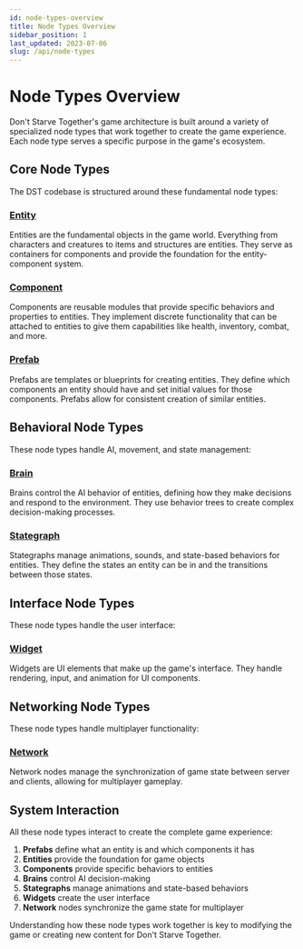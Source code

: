 ```yaml
---
id: node-types-overview
title: Node Types Overview
sidebar_position: 1
last_updated: 2023-07-06
slug: /api/node-types
---
```


# Node Types Overview

Don't Starve Together's game architecture is built around a variety of specialized node types that work together to create the game experience. Each node type serves a specific purpose in the game's ecosystem.

## Core Node Types

The DST codebase is structured around these fundamental node types:

### [Entity](/docs/api-vanilla/node-types/entity)
Entities are the fundamental objects in the game world. Everything from characters and creatures to items and structures are entities. They serve as containers for components and provide the foundation for the entity-component system.

### [Component](/docs/api-vanilla/node-types/component)
Components are reusable modules that provide specific behaviors and properties to entities. They implement discrete functionality that can be attached to entities to give them capabilities like health, inventory, combat, and more.

### [Prefab](/docs/api-vanilla/node-types/prefab)
Prefabs are templates or blueprints for creating entities. They define which components an entity should have and set initial values for those components. Prefabs allow for consistent creation of similar entities.

## Behavioral Node Types

These node types handle AI, movement, and state management:

### [Brain](/docs/api-vanilla/node-types/brain)
Brains control the AI behavior of entities, defining how they make decisions and respond to the environment. They use behavior trees to create complex decision-making processes.

### [Stategraph](/docs/api-vanilla/node-types/stategraph)
Stategraphs manage animations, sounds, and state-based behaviors for entities. They define the states an entity can be in and the transitions between those states.

## Interface Node Types

These node types handle the user interface:

### [Widget](/docs/api-vanilla/node-types/widget)
Widgets are UI elements that make up the game's interface. They handle rendering, input, and animation for UI components.

## Networking Node Types

These node types handle multiplayer functionality:

### [Network](/docs/api-vanilla/node-types/network)
Network nodes manage the synchronization of game state between server and clients, allowing for multiplayer gameplay.

## System Interaction

All these node types interact to create the complete game experience:

1. **Prefabs** define what an entity is and which components it has
2. **Entities** provide the foundation for game objects
3. **Components** provide specific behaviors to entities
4. **Brains** control AI decision-making
5. **Stategraphs** manage animations and state-based behaviors
6. **Widgets** create the user interface
7. **Network** nodes synchronize the game state for multiplayer

Understanding how these node types work together is key to modifying the game or creating new content for Don't Starve Together. 
